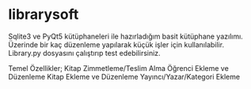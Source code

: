 # librarysoft

Sqlite3 ve PyQt5 kütüphaneleri ile hazırladığım basit kütüphane yazılımı. Üzerinde bir kaç düzenleme yapılarak küçük işler için kullanılabilir. Library.py dosyasını çalıştırıp test edebilirsiniz.  

Temel Özellikler;
Kitap Zimmetleme/Teslim Alma
Öğrenci Ekleme ve Düzenleme
Kitap Ekleme ve Düzenleme
Yayıncı/Yazar/Kategori Ekleme

